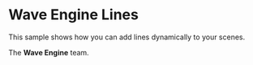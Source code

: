 # Wave Engine Lines

This sample shows how you can add lines dynamically to your scenes. 

The **Wave Engine** team.